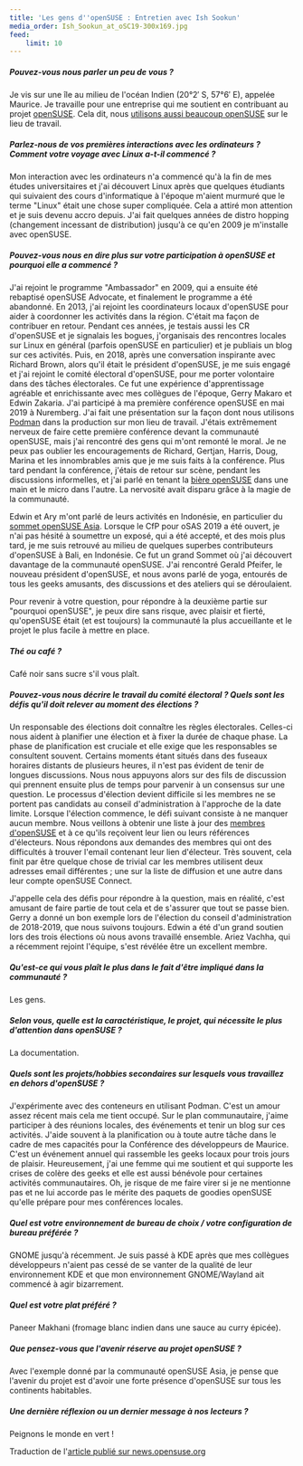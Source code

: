```yaml
---
title: 'Les gens d''openSUSE : Entretien avec Ish Sookun'
media_order: Ish_Sookun_at_oSC19-300x169.jpg
feed:
    limit: 10
---
```


##### Pouvez-vous nous parler un peu de vous ?

Je vis sur une île au milieu de l'océan Indien (20°2′ S, 57°6′ E), appelée Maurice. Je travaille pour une entreprise qui me soutient en contribuant au projet [openSUSE](https://www.opensuse.org/). Cela dit, nous [utilisons aussi beaucoup openSUSE](https://software.opensuse.org/) sur le lieu de travail.

##### Parlez-nous de vos premières interactions avec les ordinateurs ? Comment votre voyage avec Linux a-t-il commencé ?

Mon interaction avec les ordinateurs n'a commencé qu'à la fin de mes études universitaires et j'ai découvert Linux après que quelques étudiants qui suivaient des cours d'informatique à l'époque m'aient murmuré que le terme "Linux" était une chose super compliquée. Cela a attiré mon attention et je suis devenu accro depuis. J'ai fait quelques années de distro hopping (changement incessant de distribution) jusqu'à ce qu'en 2009 je m'installe avec openSUSE.

##### Pouvez-vous nous en dire plus sur votre participation à openSUSE et pourquoi elle a commencé ?

J'ai rejoint le programme "Ambassador" en 2009, qui a ensuite été rebaptisé openSUSE Advocate, et finalement le programme a été abandonné. En 2013, j'ai rejoint les coordinateurs locaux d'openSUSE pour aider à coordonner les activités dans la région. C'était ma façon de contribuer en retour. Pendant ces années, je testais aussi les CR d'openSUSE et je signalais les bogues, j'organisais des rencontres locales sur Linux en général (parfois openSUSE en particulier) et je publiais un blog sur ces activités. Puis, en 2018, après une conversation inspirante avec Richard Brown, alors qu'il était le président d'openSUSE, je me suis engagé et j'ai rejoint le comité électoral d'openSUSE, pour me porter volontaire dans des tâches électorales. Ce fut une expérience d'apprentissage agréable et enrichissante avec mes collègues de l'époque, Gerry Makaro et Edwin Zakaria. J'ai participé à ma première conférence openSUSE en mai 2019 à Nuremberg. J'ai fait une présentation sur la façon dont nous utilisons [Podman](https://podman.io/) dans la production sur mon lieu de travail. J'étais extrêmement nerveux de faire cette première conférence devant la communauté openSUSE, mais j'ai rencontré des gens qui m'ont remonté le moral. Je ne peux pas oublier les encouragements de Richard, Gertjan, Harris, Doug, Marina et les innombrables amis que je me suis faits à la conférence. Plus tard pendant la conférence, j'étais de retour sur scène, pendant les discussions informelles, et j'ai parlé en tenant la [bière openSUSE](https://en.opensuse.org/openSUSE:Beer) dans une main et le micro dans l'autre. La nervosité avait disparu grâce à la magie de la communauté.

Edwin et Ary m'ont parlé de leurs activités en Indonésie, en particulier du [sommet openSUSE Asia](https://events.opensuse.org/conferences/summitasia19). Lorsque le CfP pour oSAS 2019 a été ouvert, je n'ai pas hésité à soumettre un exposé, qui a été accepté, et des mois plus tard, je me suis retrouvé au milieu de quelques superbes contributeurs d'openSUSE à Bali, en Indonésie. Ce fut un grand Sommet où j'ai découvert davantage de la communauté openSUSE. J'ai rencontré Gerald Pfeifer, le nouveau président d'openSUSE, et nous avons parlé de yoga, entourés de tous les geeks amusants, des discussions et des ateliers qui se déroulaient.

Pour revenir à votre question, pour répondre à la deuxième partie sur "pourquoi openSUSE", je peux dire sans risque, avec plaisir et fierté, qu'openSUSE était (et est toujours) la communauté la plus accueillante et le projet le plus facile à mettre en place.

##### Thé ou café ?

Café noir sans sucre s'il vous plaît.

##### Pouvez-vous nous décrire le travail du comité électoral ? Quels sont les défis qu'il doit relever au moment des élections ?

Un responsable des élections doit connaître les règles électorales. Celles-ci nous aident à planifier une élection et à fixer la durée de chaque phase. La phase de planification est cruciale et elle exige que les responsables se consultent souvent. Certains moments étant situés dans des fuseaux horaires distants de plusieurs heures, il n'est pas évident de tenir de longues discussions. Nous nous appuyons alors sur des fils de discussion qui prennent ensuite plus de temps pour parvenir à un consensus sur une question. Le processus d'élection devient difficile si les membres ne se portent pas candidats au conseil d'administration à l'approche de la date limite. Lorsque l'élection commence, le défi suivant consiste à ne manquer aucun membre. Nous veillons à obtenir une liste à jour des [membres d'openSUSE](https://en.opensuse.org/openSUSE:Members) et à ce qu'ils reçoivent leur lien ou leurs références d'électeurs. Nous répondons aux demandes des membres qui ont des difficultés à trouver l'email contenant leur lien d'électeur. Très souvent, cela finit par être quelque chose de trivial car les membres utilisent deux adresses email différentes ; une sur la liste de diffusion et une autre dans leur compte openSUSE Connect.

J'appelle cela des défis pour répondre à la question, mais en réalité, c'est amusant de faire partie de tout cela et de s'assurer que tout se passe bien. Gerry a donné un bon exemple lors de l'élection du conseil d'administration de 2018-2019, que nous suivons toujours. Edwin a été d'un grand soutien lors des trois élections où nous avons travaillé ensemble. Ariez Vachha, qui a récemment rejoint l'équipe, s'est révélée être un excellent membre.

##### Qu'est-ce qui vous plaît le plus dans le fait d'être impliqué dans la communauté ?

Les gens.

##### Selon vous, quelle est la caractéristique, le projet, qui nécessite le plus d'attention dans openSUSE ?

La documentation.

##### Quels sont les projets/hobbies secondaires sur lesquels vous travaillez en dehors d'openSUSE ?

J'expérimente avec des conteneurs en utilisant Podman. C'est un amour assez récent mais cela me tient occupé. Sur le plan communautaire, j'aime participer à des réunions locales, des événements et tenir un blog sur ces activités. J'aide souvent à la planification ou à toute autre tâche dans le cadre de mes capacités pour la Conférence des développeurs de Maurice. C'est un événement annuel qui rassemble les geeks locaux pour trois jours de plaisir. Heureusement, j'ai une femme qui me soutient et qui supporte les crises de colère des geeks et elle est aussi bénévole pour certaines activités communautaires. Oh, je risque de me faire virer si je ne mentionne pas et ne lui accorde pas le mérite des paquets de goodies openSUSE qu'elle prépare pour mes conférences locales.

#####  Quel est votre environnement de bureau de choix / votre configuration de bureau préférée ?

GNOME jusqu'à récemment. Je suis passé à KDE après que mes collègues développeurs n'aient pas cessé de se vanter de la qualité de leur environnement KDE et que mon environnement GNOME/Wayland ait commencé à agir bizarrement.

##### Quel est votre plat préféré ?

Paneer Makhani (fromage blanc indien dans une sauce au curry épicée).

##### Que pensez-vous que l'avenir réserve au projet openSUSE ?

Avec l'exemple donné par la communauté openSUSE Asia, je pense que l'avenir du projet est d'avoir une forte présence d'openSUSE sur tous les continents habitables.

#####  Une dernière réflexion ou un dernier message à nos lecteurs ?

Peignons le monde en vert !


Traduction de l'[article publié sur news.opensuse.org](https://news.opensuse.org/2020/02/13/people-of-opensuse-an-interview-with-ish-sookun/)
